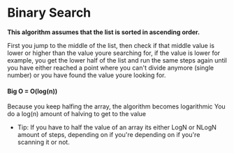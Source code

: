 # Binary Search

**This algorithm assumes that the list is sorted in ascending order.**

First you jump to the middle of the list, then check if that middle value is lower or higher than the value youre
searching for, if the value is lower for example, you get the lower half of the list and run the same steps again
until you have either reached a point where you can't divide anymore (single number) or you have found the value
youre looking for.


#### Big O = O(log(n))

Because you keep halfing the array, the algorithm becomes logarithmic 
You do a log(n) amount of halving to get to the value

- Tip: If you have to half the value of an array its either LogN or NLogN amount of steps, depending on if you're
depending on if you're scanning it or not.
